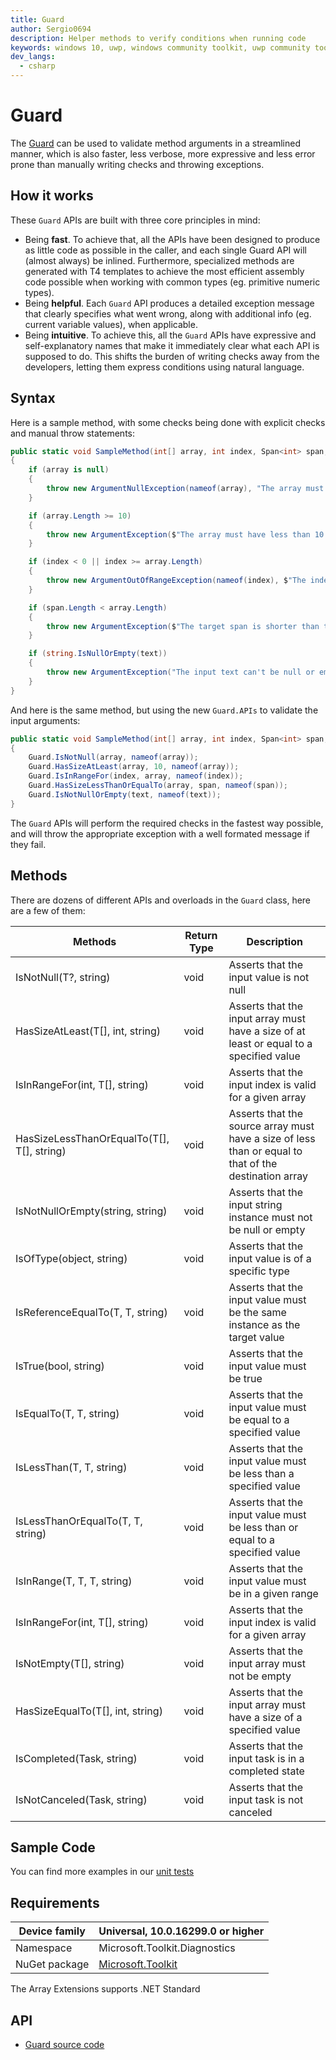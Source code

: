 ```yaml
---
title: Guard
author: Sergio0694
description: Helper methods to verify conditions when running code
keywords: windows 10, uwp, windows community toolkit, uwp community toolkit, uwp toolkit, debug, net core, net standard
dev_langs:
  - csharp
---
```


# Guard

The [Guard](https://docs.microsoft.com/dotnet/api/microsoft.toolkit.diagnostics.guard) can be used to validate method arguments in a streamlined manner, which is also faster, less verbose, more expressive and less error prone than manually writing checks and throwing exceptions.

## How it works

These `Guard` APIs are built with three core principles in mind:

- Being **fast**. To achieve that, all the APIs have been designed to produce as little code as possible in the caller, and each single Guard API will (almost always) be inlined. Furthermore, specialized methods are generated with T4 templates to achieve the most efficient assembly code possible when working with common types (eg. primitive numeric types).
- Being **helpful**. Each `Guard` API produces a detailed exception message that clearly specifies what went wrong, along with additional info (eg. current variable values), when applicable.
- Being **intuitive**. To achieve this, all the `Guard` APIs have expressive and self-explanatory names that make it immediately clear what each API is supposed to do. This shifts the burden of writing checks away from the developers, letting them express conditions using natural language.

## Syntax

Here is a sample method, with some checks being done with explicit checks and manual throw statements:

```csharp
public static void SampleMethod(int[] array, int index, Span<int> span, string text)
{
    if (array is null)
    {
        throw new ArgumentNullException(nameof(array), "The array must not be null");
    }

    if (array.Length >= 10)
    {
        throw new ArgumentException($"The array must have less than 10 items, had a size of {array.Length}", nameof(array));
    }

    if (index < 0 || index >= array.Length)
    {
        throw new ArgumentOutOfRangeException(nameof(index), $"The index must be in the [0, {array.Length}) range, was {index}");
    }

    if (span.Length < array.Length)
    {
        throw new ArgumentException($"The target span is shorter than the input array, had a length of {span.Length}", nameof(span));
    }

    if (string.IsNullOrEmpty(text))
    {
        throw new ArgumentException("The input text can't be null or empty", nameof(text));
    }
}
```

And here is the same method, but using the new `Guard.APIs` to validate the input arguments:

```csharp
public static void SampleMethod(int[] array, int index, Span<int> span, string text)
{
    Guard.IsNotNull(array, nameof(array));
    Guard.HasSizeAtLeast(array, 10, nameof(array));
    Guard.IsInRangeFor(index, array, nameof(index));
    Guard.HasSizeLessThanOrEqualTo(array, span, nameof(span));
    Guard.IsNotNullOrEmpty(text, nameof(text));
}
```

The `Guard` APIs will perform the required checks in the fastest way possible, and will throw the appropriate exception with a well formated message if they fail.

## Methods

There are dozens of different APIs and overloads in the `Guard` class, here are a few of them:

| Methods | Return Type | Description |
| -- | -- | -- |
| IsNotNull<T>(T?, string) | void | Asserts that the input value is not null |
| HasSizeAtLeast<T>(T[], int, string) | void | Asserts that the input array must have a size of at least or equal to a specified value |
| IsInRangeFor<T>(int, T[], string) | void | Asserts that the input index is valid for a given array |
| HasSizeLessThanOrEqualTo<T>(T[], T[], string) | void | Asserts that the source array must have a size of less than or equal to that of the destination array |
| IsNotNullOrEmpty(string, string) | void | Asserts that the input string instance must not be null or empty |
| IsOfType<T>(object, string) | void | Asserts that the input value is of a specific type |
| IsReferenceEqualTo<T>(T, T, string) | void | Asserts that the input value must be the same instance as the target value |
| IsTrue(bool, string) | void | Asserts that the input value must be true |
| IsEqualTo<T>(T, T, string) | void | Asserts that the input value must be equal to a specified value |
| IsLessThan<T>(T, T, string) | void | Asserts that the input value must be less than a specified value |
| IsLessThanOrEqualTo<T>(T, T, string) | void | Asserts that the input value must be less than or equal to a specified value |
| IsInRange<T>(T, T, T, string) | void | Asserts that the input value must be in a given range |
| IsInRangeFor<T>(int, T[], string) | void | Asserts that the input index is valid for a given array |
| IsNotEmpty<T>(T[], string) | void | Asserts that the input array must not be empty |
| HasSizeEqualTo<T>(T[], int, string) | void | Asserts that the input array must have a size of a specified value |
| IsCompleted(Task, string) | void | Asserts that the input task is in a completed state |
| IsNotCanceled(Task, string) | void | Asserts that the input task is not canceled |

## Sample Code

You can find more examples in our [unit tests](https://github.com/Microsoft/WindowsCommunityToolkit//blob/master/UnitTests/Diagnostics/Test_Guard.cs)

## Requirements

| Device family | Universal, 10.0.16299.0 or higher |
| --- | --- |
| Namespace | Microsoft.Toolkit.Diagnostics |
| NuGet package | [Microsoft.Toolkit](https://www.nuget.org/packages/Microsoft.Toolkit/) |

The Array Extensions supports .NET Standard

## API

* [Guard source code](https://github.com/Microsoft/WindowsCommunityToolkit//blob/master/Microsoft.Toolkit/Diagnostics)
